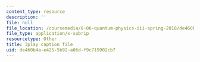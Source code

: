 ```yaml
---
content_type: resource
description: ''
file: null
file_location: /coursemedia/8-06-quantum-physics-iii-spring-2018/de460b4ae4255b92a06df9c719902cb7_o10QADeeK04.vtt
file_type: application/x-subrip
resourcetype: Other
title: 3play caption file
uid: de460b4a-e425-5b92-a06d-f9c719902cb7
---
```


